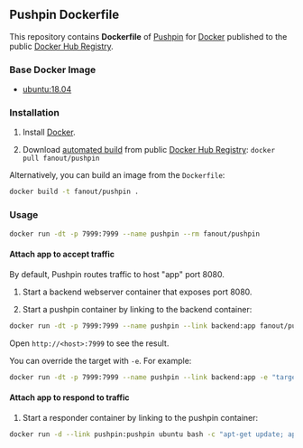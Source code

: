 ## Pushpin Dockerfile


This repository contains **Dockerfile** of [Pushpin](http://pushpin.org/) for [Docker](https://www.docker.com/) published to the public [Docker Hub Registry](https://hub.docker.com/).

### Base Docker Image

* [ubuntu:18.04](https://hub.docker.com/_/ubuntu/)

### Installation

1. Install [Docker](https://www.docker.com/).

2. Download [automated build](https://hub.docker.com/r/fanout/pushpin/) from public [Docker Hub Registry](https://hub.docker.com/): `docker pull fanout/pushpin`

Alternatively, you can build an image from the `Dockerfile`:

```sh
docker build -t fanout/pushpin .
```

### Usage

```sh
docker run -dt -p 7999:7999 --name pushpin --rm fanout/pushpin
```

#### Attach app to accept traffic

By default, Pushpin routes traffic to host "app" port 8080.

1. Start a backend webserver container that exposes port 8080.

2. Start a pushpin container by linking to the backend container:

```sh
docker run -dt -p 7999:7999 --name pushpin --link backend:app fanout/pushpin
```

Open `http://<host>:7999` to see the result.

You can override the target with `-e`. For example:

```sh
docker run -dt -p 7999:7999 --name pushpin --link backend:app -e "target=app:8001" fanout/pushpin
```

#### Attach app to respond to traffic

1. Start a responder container by linking to the pushpin container:

```sh
docker run -d --link pushpin:pushpin ubuntu bash -c "apt-get update; apt-get install -y curl; while true; do curl -s -d '{ \"items\": [ { \"channel\": \"test\", \"formats\": { \"http-stream\": { \"content\": \"hello there\n\" } } } ] }' http://pushpin:5561/publish ; sleep 1; done"
```
